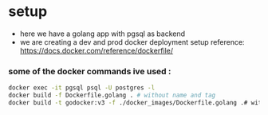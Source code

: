 # setup
- here we have a golang app with pgsql as backend
- we are creating a dev and prod docker deployment setup
reference: https://docs.docker.com/reference/dockerfile/

### some of the docker commands ive used :
```bash
docker exec -it pgsql psql -U postgres -l
docker build -f Dockerfile.golang . # without name and tag
docker build -t godocker:v3 -f ./docker_images/Dockerfile.golang .# with name and tag

```
